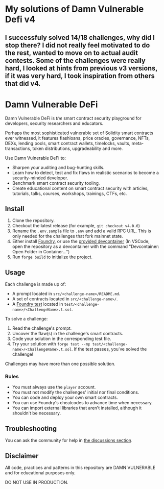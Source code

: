 # My solutions of Damn Vulnerable Defi v4
## I successfuly solved 14/18 challenges, why did I stop there? I did not really feel motivated to do the rest, wanted to move on to actual audit contests. Some of the challenges were really hard, I looked at hints from previous v3 versions, if it was very hard, I took inspiration from others that did v4.


# Damn Vulnerable DeFi

Damn Vulnerable DeFi is _the_ smart contract security playground for developers, security researchers and educators.

Perhaps the most sophisticated vulnerable set of Solidity smart contracts ever witnessed, it features flashloans, price oracles, governance, NFTs, DEXs, lending pools, smart contract wallets, timelocks, vaults, meta-transactions, token distributions, upgradeability and more.

Use Damn Vulnerable DeFi to:

- Sharpen your auditing and bug-hunting skills.
- Learn how to detect, test and fix flaws in realistic scenarios to become a security-minded developer.
- Benchmark smart contract security tooling.
- Create educational content on smart contract security with articles, tutorials, talks, courses, workshops, trainings, CTFs, etc. 

## Install

1. Clone the repository.
2. Checkout the latest release (for example, `git checkout v4.0.0`)
3. Rename the `.env.sample` file to `.env` and add a valid RPC URL. This is only needed for the challenges that fork mainnet state.
4. Either install [Foundry](https://book.getfoundry.sh/getting-started/installation), or use the [provided devcontainer](./.devcontainer/) (In VSCode, open the repository as a devcontainer with the command "Devcontainer: Open Folder in Container...")
5. Run `forge build` to initialize the project.

## Usage

Each challenge is made up of:

- A prompt located in `src/<challenge-name>/README.md`.
- A set of contracts located in `src/<challenge-name>/`.
- A [Foundry test](https://book.getfoundry.sh/forge/tests) located in `test/<challenge-name>/<ChallengeName>.t.sol`.

To solve a challenge:

1. Read the challenge's prompt.
2. Uncover the flaw(s) in the challenge's smart contracts.
3. Code your solution in the corresponding test file.
4. Try your solution with `forge test --mp test/<challenge-name>/<ChallengeName>.t.sol`.
If the test passes, you've solved the challenge!

Challenges may have more than one possible solution.

### Rules

- You must always use the `player` account.
- You must not modify the challenges' initial nor final conditions.
- You can code and deploy your own smart contracts.
- You can use Foundry's cheatcodes to advance time when necessary.
- You can import external libraries that aren't installed, although it shouldn't be necessary.

## Troubleshooting

You can ask the community for help in [the discussions section](https://github.com/theredguild/damn-vulnerable-defi/discussions).

## Disclaimer

All code, practices and patterns in this repository are DAMN VULNERABLE and for educational purposes only.

DO NOT USE IN PRODUCTION.
